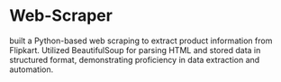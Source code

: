 # Web-Scraper
built a Python-based web scraping to extract product information from Flipkart. Utilized BeautifulSoup for parsing HTML and stored data in structured format, demonstrating proficiency in data extraction and automation.
